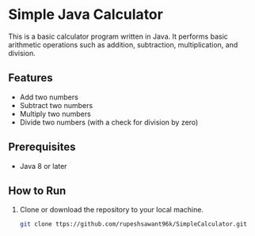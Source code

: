 # Simple Java Calculator

This is a basic calculator program written in Java. It performs basic arithmetic operations such as addition, subtraction, multiplication, and division.

## Features
- Add two numbers
- Subtract two numbers
- Multiply two numbers
- Divide two numbers (with a check for division by zero)

## Prerequisites
- Java 8 or later

## How to Run

1. Clone or download the repository to your local machine.
   
   ```bash
   git clone ttps://github.com/rupeshsawant96k/SimpleCalculator.git
